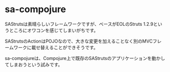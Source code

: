 sa-compojure
===========

SAStrutsは素晴らしいフレームワークですが、ベースがEOLのStruts 1.2.9というところにオワコンを感じてしまいがちです。

SAStrutsのActionはPOJOなので、大きな変更を加えることなく別のMVCフレームワークに載せ替えることができそうです。

sa-compojureは、Compojure上で既存のSAStrutsのアプリケーションを動かしてしまおうという試みです。


